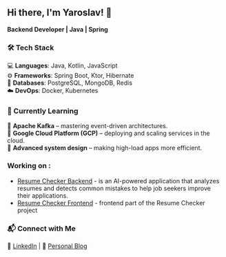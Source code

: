 ## Hi there, I'm Yaroslav! 🚀

**Backend Developer | Java | Spring**  


### 🛠️ Tech Stack  
💻 **Languages**: Java, Kotlin, JavaScript  
⚙️ **Frameworks**: Spring Boot, Ktor, Hibernate  
💾 **Databases**: PostgreSQL, MongoDB, Redis  
☁️ **DevOps**: Docker, Kubernetes  

### 🌱 Currently Learning  
📌 **Apache Kafka** – mastering event-driven architectures.  
📌 **Google Cloud Platform (GCP)** – deploying and scaling services in the cloud.  
📌 **Advanced system design** – making high-load apps more efficient.  

### Working on :

- [Resume Checker Backend](https://github.com/BykaWF/resume-checker) - is an AI-powered application that analyzes resumes and detects common mistakes to help job seekers improve their applications.
- [Resume Checker Frontend](https://github.com/BykaWF/resume-checker-frontend) - frontend part of the Resume Checker project

### 📬 Connect with Me  
💼 [LinkedIn](www.linkedin.com/in/yaroslav-prozorov) | 📝 [Personal Blog](https://byka.hashnode.dev/) 
<!--
**BykaWF/BykaWF** is a ✨ _special_ ✨ repository because its `README.md` (this file) appears on your GitHub profile.

Here are some ideas to get you started:

- 🔭 I’m currently working on ...
- 🌱 I’m currently learning ...
- 👯 I’m looking to collaborate on ...
- 🤔 I’m looking for help with ...
- 💬 Ask me about ...
- 📫 How to reach me: ...
- 😄 Pronouns: ...
- ⚡ Fun fact: ...
-->
